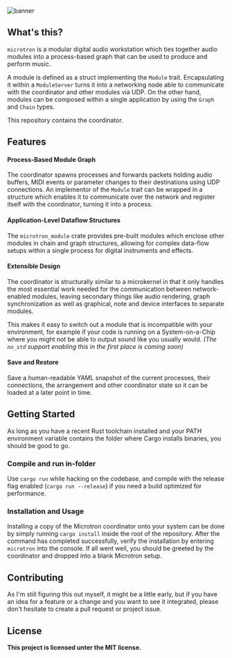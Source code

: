 ![banner](https://i.imgur.com/1b9slCL.png)

## What's this?

`microtron` is a modular digital audio workstation which ties together audio modules into a process-based graph that can be used to produce and perform music. 

A module is defined as a struct implementing the `Module` trait. Encapsulating it within a `ModuleServer` turns it into a networking node able to communicate with the coordinator and other modules via UDP. On the other hand, modules can be composed within a single application by using the `Graph` and `Chain` types.

This repository contains the coordinator.

## Features

#### Process-Based Module Graph
The coordinator spawns processes and forwards packets holding audio buffers, MIDI events or parameter changes to their destinations using UDP connections. An implementor of the `Module` trait can be wrapped in a structure which enables it to communicate over the network and register itself with the coordinator, turning it into a process.

#### Application-Level Dataflow Structures
The `microtron_module` crate provides pre-built modules which enclose other modules in chain and graph structures, allowing for complex data-flow setups within a single process for digital instruments and effects.

#### Extensible Design
The coordinator is structurally similar to a microkernel in that it only handles the most essential work needed for the communication between network-enabled modules, leaving secondary things like audio rendering, graph synchronization as well as graphical, note and device interfaces to separate modules.

This makes it easy to switch out a module that is incompatible with your environment, for example if your code is running on a System-on-a-Chip where you might not be able to output sound like you usually would. *(The `no_std` support enabling this in the first place is coming soon)*

#### Save and Restore
Save a human-readable YAML snapshot of the current processes, their connections, the arrangement and other coordinator state so it can be loaded at a later point in time.

## Getting Started
As long as you have a recent Rust toolchain installed and your PATH environment variable contains the folder where Cargo installs binaries, you should be good to go.

### Compile and run in-folder
Use `cargo run` while hacking on the codebase, and compile with the release flag enabled (`cargo run --release`) if you need a build optimized for performance.

### Installation and Usage
Installing a copy of the Microtron coordinator onto your system can be done by simply running `cargo install` inside the root of the repository. After the command has completed successfully, verify the installation by entering `microtron` into the console. If all went well, you should be greeted by the coordinator and dropped into a blank Microtron setup.

## Contributing
As I'm still figuring this out myself, it might be a little early, but if you have an idea for a feature or a change and you want to see it integrated, please don't hesitate to create a pull request or project issue.

## License
**This project is licensed unter the MIT license.**
